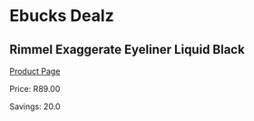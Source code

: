 
# Ebucks Dealz
## Rimmel Exaggerate Eyeliner Liquid Black
[Product Page](https://www.ebucks.com/web/shop/productSelected.do?prodId=1047605154&catId=1158500262)

Price: R89.00

Savings: 20.0


	